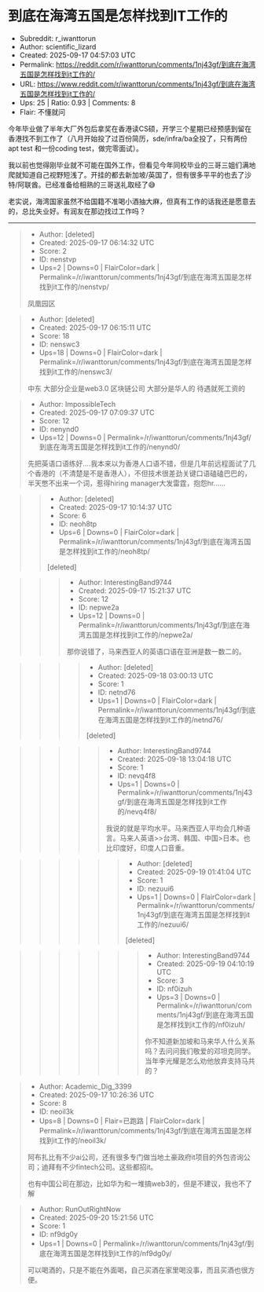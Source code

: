 # 到底在海湾五国是怎样找到IT工作的

- Subreddit: r_iwanttorun
- Author: scientific_lizard
- Created: 2025-09-17 04:57:03 UTC
- Permalink: https://reddit.com/r/iwanttorun/comments/1nj43gf/到底在海湾五国是怎样找到it工作的/
- URL: https://www.reddit.com/r/iwanttorun/comments/1nj43gf/到底在海湾五国是怎样找到it工作的/
- Ups: 25 | Ratio: 0.93 | Comments: 8
- Flair: 不懂就问


今年毕业做了半年大厂外包后拿奖在香港读CS硕，开学三个星期已经预感到留在香港找不到工作了（八月开始投了过百份简历，sde/infra/ba全投了，只有两份apt
test 和一份coding test，做完零面试）。

我以前也觉得刚毕业就不可能在国外工作，但看见今年同校毕业的三哥三姐们满地爬就知道自己视野短浅了。开挂的都去新加坡/英国了，但有很多平平的也去了沙特/阿联酋。已经准备给相熟的三哥送礼取经了😅

老实说，海湾国家虽然不给国籍不准喝小酒抽大麻，但真有工作的话我还是愿意去的，总比失业好。有润友在那边找过工作吗？


---

> - Author: [deleted]
> - Created: 2025-09-17 06:14:32 UTC
> - Score: 2
> - ID: nenstvp
> - Ups=2 | Downs=0 | FlairColor=dark | Permalink=/r/iwanttorun/comments/1nj43gf/到底在海湾五国是怎样找到it工作的/nenstvp/
>
> 凤凰园区

> - Author: [deleted]
> - Created: 2025-09-17 06:15:11 UTC
> - Score: 18
> - ID: nenswc3
> - Ups=18 | Downs=0 | FlairColor=dark | Permalink=/r/iwanttorun/comments/1nj43gf/到底在海湾五国是怎样找到it工作的/nenswc3/
>
> 中东 大部分企业是web3.0 区块链公司  大部分是华人的  待遇就死工资的

> - Author: ImpossibleTech
> - Created: 2025-09-17 07:09:37 UTC
> - Score: 12
> - ID: nenynd0
> - Ups=12 | Downs=0 | Permalink=/r/iwanttorun/comments/1nj43gf/到底在海湾五国是怎样找到it工作的/nenynd0/
>
> 先把英语口语练好….我本来以为香港人口语不错，但是几年前远程面试了几个香港的（不清楚是不是香港人），不但技术很差劲关键口语磕磕巴巴的，半天憋不出来一个词，惹得hiring manager大发雷霆，抱怨hr……

>> - Author: [deleted]
>> - Created: 2025-09-17 10:14:37 UTC
>> - Score: 6
>> - ID: neoh8tp
>> - Ups=6 | Downs=0 | FlairColor=dark | Permalink=/r/iwanttorun/comments/1nj43gf/到底在海湾五国是怎样找到it工作的/neoh8tp/
>>
>> [deleted]

>>> - Author: InterestingBand9744
>>> - Created: 2025-09-17 15:21:37 UTC
>>> - Score: 12
>>> - ID: nepwe2a
>>> - Ups=12 | Downs=0 | Permalink=/r/iwanttorun/comments/1nj43gf/到底在海湾五国是怎样找到it工作的/nepwe2a/
>>>
>>> 那你说错了，马来西亚人的英语口语在亚洲是数一数二的。

>>>> - Author: [deleted]
>>>> - Created: 2025-09-18 03:00:13 UTC
>>>> - Score: 1
>>>> - ID: netnd76
>>>> - Ups=1 | Downs=0 | FlairColor=dark | Permalink=/r/iwanttorun/comments/1nj43gf/到底在海湾五国是怎样找到it工作的/netnd76/
>>>>
>>>> [deleted]

>>>>> - Author: InterestingBand9744
>>>>> - Created: 2025-09-18 13:04:18 UTC
>>>>> - Score: 1
>>>>> - ID: nevq4f8
>>>>> - Ups=1 | Downs=0 | Permalink=/r/iwanttorun/comments/1nj43gf/到底在海湾五国是怎样找到it工作的/nevq4f8/
>>>>>
>>>>> 我说的就是平均水平。马来西亚人平均会几种语言。马来人英语>>台湾、韩国、中国>日本。也比印度好，印度人口音重。

>>>>>> - Author: [deleted]
>>>>>> - Created: 2025-09-19 01:41:04 UTC
>>>>>> - Score: 1
>>>>>> - ID: nezuui6
>>>>>> - Ups=1 | Downs=0 | FlairColor=dark | Permalink=/r/iwanttorun/comments/1nj43gf/到底在海湾五国是怎样找到it工作的/nezuui6/
>>>>>>
>>>>>> [deleted]

>>>>>>> - Author: InterestingBand9744
>>>>>>> - Created: 2025-09-19 04:10:19 UTC
>>>>>>> - Score: 3
>>>>>>> - ID: nf0izuh
>>>>>>> - Ups=3 | Downs=0 | Permalink=/r/iwanttorun/comments/1nj43gf/到底在海湾五国是怎样找到it工作的/nf0izuh/
>>>>>>>
>>>>>>> 你不知道新加坡和马来华人什么关系吗？去问问我们敬爱的邓坦克同学。当年李光耀是怎么劝他放弃支持马共的？

> - Author: Academic_Dig_3399
> - Created: 2025-09-17 10:26:36 UTC
> - Score: 8
> - ID: neoil3k
> - Ups=8 | Downs=0 | Flair=已跑路 | FlairColor=dark | Permalink=/r/iwanttorun/comments/1nj43gf/到底在海湾五国是怎样找到it工作的/neoil3k/
>
> 阿布扎比有不少ai公司，还有很多专门做当地土豪政府it项目的外包咨询公司；迪拜有不少fintech公司。这些都招it。
> 
> 也有中国公司在那边，比如华为和一堆搞web3的，但是不建议，我也不了解

> - Author: RunOutRightNow
> - Created: 2025-09-20 15:21:56 UTC
> - Score: 1
> - ID: nf9dg0y
> - Ups=1 | Downs=0 | Permalink=/r/iwanttorun/comments/1nj43gf/到底在海湾五国是怎样找到it工作的/nf9dg0y/
>
> 可以喝酒的，只是不能在外面喝，自己买酒在家里喝没事，而且买酒也很方便。
